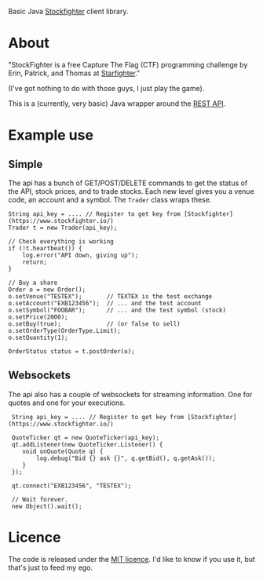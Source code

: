 Basic Java [Stockfighter](https://www.stockfighter.io/) client library.

# About

"StockFighter is a free Capture The Flag (CTF) programming challenge by Erin, 
Patrick, and Thomas at [Starfighter](http://www.starfighters.io/)."

(I've got nothing to do with those guys, I just play the game).

This is a (currently, very basic) Java wrapper around the [REST API](https://starfighter.readme.io/v1.0/docs).


# Example use

## Simple

The api has a bunch of GET/POST/DELETE commands to get the status of the API,
stock prices, and to trade stocks. Each new level gives you a venue code, an
account and a symbol. The `Trader` class wraps these.

    String api_key = .... // Register to get key from [Stockfighter](https://www.stockfighter.io/)
    Trader t = new Trader(api_key);

    // Check everything is working
    if (!t.heartbeat()) {
        log.error("API down, giving up");
        return;
    }

    // Buy a share
    Order o = new Order();
    o.setVenue("TESTEX");       // TEXTEX is the test exchange
    o.setAccount("EXB123456");  // ... and the test account
    o.setSymbol("FOOBAR");      // ... and the test symbol (stock)
    o.setPrice(2000); 
    o.setBuy(true);             // (or false to sell)
    o.setOrderType(OrderType.Limit);
    o.setQuantity(1);

    OrderStatus status = t.postOrder(o);

## Websockets

The api also has a couple of websockets for streaming information. One for
quotes and one for your executions.

     String api_key = .... // Register to get key from [Stockfighter](https://www.stockfighter.io/)

     QuoteTicker qt = new QuoteTicker(api_key);
     qt.addListener(new QuoteTicker.Listener() {
        void onQuote(Quote q) {
            log.debug("Bid {} ask {}", q.getBid(), q.getAsk());
        }
     });

     qt.connect("EXB123456", "TESTEX");

     // Wait forever.
     new Object().wait();
     

# Licence

The code is released under the [MIT licence](LICENCE.txt). I'd like to know
if you use it, but that's just to feed my ego.


